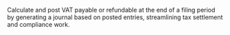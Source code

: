 Calculate and post VAT payable or refundable at the end of a filing period by generating a journal based on posted entries, streamlining tax settlement and compliance work.
